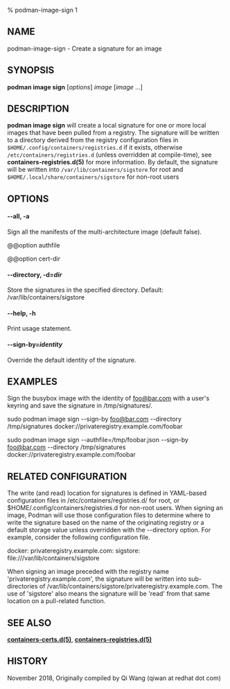 % podman-image-sign 1

## NAME

podman-image-sign - Create a signature for an image

## SYNOPSIS

**podman image sign** [*options*] _image_ [*image* ...]

## DESCRIPTION

**podman image sign** will create a local signature for one or more local images that have
been pulled from a registry. The signature will be written to a directory
derived from the registry configuration files in `$HOME/.config/containers/registries.d` if it exists,
otherwise `/etc/containers/registries.d` (unless overridden at compile-time), see **containers-registries.d(5)** for more information.
By default, the signature will be written into `/var/lib/containers/sigstore` for root and `$HOME/.local/share/containers/sigstore` for non-root users

## OPTIONS

#### **--all**, **-a**

Sign all the manifests of the multi-architecture image (default false).

@@option authfile

@@option cert-dir

#### **--directory**, **-d**=_dir_

Store the signatures in the specified directory. Default: /var/lib/containers/sigstore

#### **--help**, **-h**

Print usage statement.

#### **--sign-by**=_identity_

Override the default identity of the signature.

## EXAMPLES

Sign the busybox image with the identity of foo@bar.com with a user's keyring and save the signature in /tmp/signatures/.

sudo podman image sign --sign-by foo@bar.com --directory /tmp/signatures docker://privateregistry.example.com/foobar

sudo podman image sign --authfile=/tmp/foobar.json --sign-by foo@bar.com --directory /tmp/signatures docker://privateregistry.example.com/foobar

## RELATED CONFIGURATION

The write (and read) location for signatures is defined in YAML-based
configuration files in /etc/containers/registries.d/ for root,
or $HOME/.config/containers/registries.d for non-root users. When signing
an image, Podman will use those configuration files to determine
where to write the signature based on the name of the originating
registry or a default storage value unless overridden with the --directory
option. For example, consider the following configuration file.

docker:
privateregistry.example.com:
sigstore: file:///var/lib/containers/sigstore

When signing an image preceded with the registry name 'privateregistry.example.com',
the signature will be written into sub-directories of
/var/lib/containers/sigstore/privateregistry.example.com. The use of 'sigstore' also means
the signature will be 'read' from that same location on a pull-related function.

## SEE ALSO

**[containers-certs.d(5)](https://github.com/containers/image/blob/main/docs/containers-certs.d.5.md)**, **[containers-registries.d(5)](https://github.com/containers/image/blob/main/docs/containers-registries.d.5.md)**

## HISTORY

November 2018, Originally compiled by Qi Wang (qiwan at redhat dot com)

